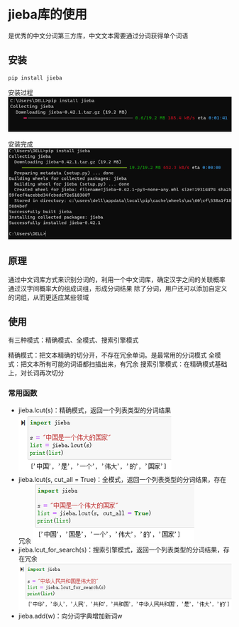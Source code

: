 # jieba库的使用

是优秀的中文分词第三方库，中文文本需要通过分词获得单个词语

## 安装

```python
pip install jieba
```

安装过程
![](img/img_20231120.png)

安装完成
![](img/img_20231120_1.png)
## 原理
通过中文词库方式来识别分词的，利用一个中文词库，确定汉字之间的关联概率
通过汉字间概率大的组成词组，形成分词结果
除了分词，用户还可以添加自定义的词组，从而更适应某些领域

## 使用
有三种模式：精确模式、全模式、搜索引擎模式

精确模式：把文本精确的切分开，不存在冗余单词。是最常用的分词模式
全模式：把文本所有可能的词语都扫描出来，有冗余
搜索引擎模式：在精确模式基础上，对长词再次切分

### 常用函数

* jieba.lcut(s)：精确模式，返回一个列表类型的分词结果
	![](img/img_20231120_3.png)
* jieba.lcut(s, cut_all = True)：全模式，返回一个列表类型的分词结果，存在冗余
	![](img/img_20231120_2.png)
* jieba.lcut_for_search(s)：搜索引擎模式，返回一个列表类型的分词结果，存在冗余
	![](img/img_20231120_4.png)
* jieba.add(w)：向分词字典增加新词w
